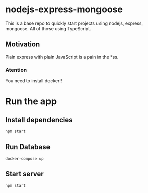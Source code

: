 # nodejs-express-mongoose

This is a base repo to quickly start projects using nodejs, express, mongoose. All of those using TypeScript.

## Motivation 
Plain express with plain JavaScript is a pain in the *ss.

### Atention
You need to install docker‼️

# Run the app
## Install dependencies

`npm start`

## Run Database

`docker-compose up`

## Start server

`npm start`
